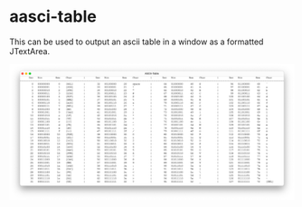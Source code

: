 # aasci-table
This can be used to output an ascii table in a window as a formatted JTextArea.

![alt text](https://github.com/lumo03/aasci-table/blob/main/screenshot_table.png)
